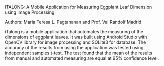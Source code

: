 iTALONG: A Mobile Application for Measuring Eggplant Leaf
Dimension using Image Processing

Authors: Maria Teresa L. Pagtananan and Prof. Val Randolf Madrid


iTalong is a mobile application that automates the measuring of the dimensions of eggplant leaves. It was built using Android Studio with OpenCV library for image processing and SQLite3 for database. The accuracy of the results from using the application was tested using independent samples t-test. The test found that the mean of the results from manual and automated measuring are equal at 95\% confidence level.